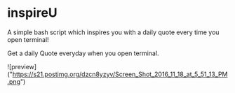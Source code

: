 # inspireU
A simple bash script which inspires you with a daily quote every time you open terminal!

Get a daily Quote everyday when you open terminal.

![preview]
("https://s21.postimg.org/dzcn8yzyv/Screen_Shot_2016_11_18_at_5_51_13_PM.png")
